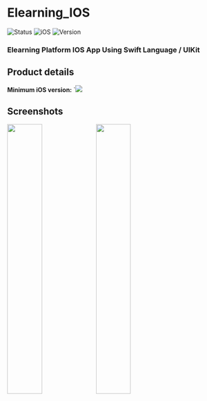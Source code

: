 # Elearning_IOS

  

![Status](https://img.shields.io/badge/Status-ongoing-yellow.svg)
![iOS](https://img.shields.io/badge/IOS-15.0-blue.svg)
![Version](https://img.shields.io/badge/Version-1.0-green.svg)

  
### Elearning Platform IOS App Using Swift Language / UIKit

## Product details

**Minimum iOS version:** `![](https://img.shields.io/badge/-15.0-blue)


## Screenshots


<img src="https://user-images.githubusercontent.com/83119823/196054845-55f2f9f2-8e77-4a21-859c-498fe63ad1cd.png" width=40% height=40%> <img src="https://user-images.githubusercontent.com/83119823/196054850-d1cc37dd-7411-46d5-9c12-26e0438d14d0.png" width=40% height=40%>
